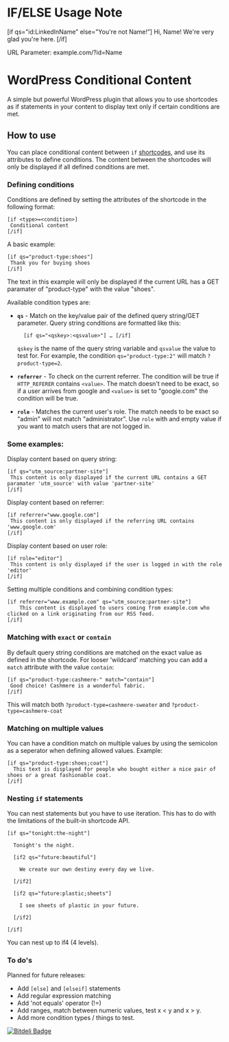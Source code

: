 IF/ELSE Usage Note
=================

[if qs="id:LinkedInName” else="You're not Name!”]
Hi, Name! We're very glad you're here.
[/if]

URL Parameter: example.com/?id=Name

WordPress Conditional Content
=================

A simple but powerful WordPress plugin that allows you to use shortcodes as if statements in your content to display text only if certain conditions are met.

## How to use
You can place conditional content between `if` [shortcodes](http://codex.wordpress.org/Shortcode), and use its attributes to define conditions. The content between the shortcodes will only be displayed if all defined conditions are met.

### Defining conditions

Conditions are defined by setting the attributes of the shortcode in the following format:

	[if <type>=<condition>]
	 Conditional content
	[/if]
	
A basic example:

	[if qs="product-type:shoes"]
	 Thank you for buying shoes
	[/if]
	
The text in this example will only be displayed if the current URL has a GET paramater of "product-type" with the value "shoes".
	
Available condition types are:

* **`qs`** - Match on the key/value pair of the defined query string/GET parameter. Query string conditions are formatted like this:
 
		[if qs="<qskey>:<qsvalue>"] … [/if]

	`qskey` is the name of the query string variable and `qsvalue` the value to test for. For example, the condition `qs="product-type:2"` will match `?product-type=2`.

* **`referrer`** - To check on the current referrer. The condition will be true if `HTTP_REFERER` contains `<value>`. The match doesn't need to be exact, so if a user arrives from google and `<value>` is set to "google.com" the condition will be true.

* **`role`** - Matches the current user's role. The match needs to be exact so "admin" will not match "administrator". Use `role` with and empty value if you want to match users that are not logged in.

 
### Some examples:

Display content based on query string:

	[if qs="utm_source:partner-site"]
	 This content is only displayed if the current URL contains a GET paramater 'utm_source' with value 'partner-site'
	[/if]

Display content based on referrer:

	[if referrer="www.google.com"]
	 This content is only displayed if the referring URL contains 'www.google.com'
	[/if]

Display content based on user role:

	[if role="editor"]
	 This content is only displayed if the user is logged in with the role 'editor'
	[/if]
	
Setting multiple conditions and combining condition types:

	[if referrer="www.example.com" qs="utm_source:partner-site"]
		This content is displayed to users coming from example.com who clicked on a link originating from our RSS feed.
	[/if]
	
### Matching with `exact` or `contain`

By default query string conditions are matched on the exact value as defined in the shortcode. For looser 'wildcard' matching you can add a `match` attribute with the value `contain`:

	[if qs="product-type:cashmere-" match="contain"]
	 Good choice! Cashmere is a wonderful fabric.
	[/if]
	

This will match both `?product-type=cashmere-sweater` and `?product-type=cashmere-coat`
	
### Matching on multiple values
You can have a condition match on multiple values by using the semicolon as a seperator when defining allowed values. Example:

	[if qs="product-type:shoes;coat"]
	  This text is displayed for people who bought either a nice pair of shoes or a great fashionable coat.
	[/if]
	
### Nesting `if` statements

You can nest statements but you have to use iteration. This has to do with the limitations of the built-in shortcode API.

	[if qs="tonight:the-night"]
	  
	  Tonight's the night.
	  
	  [if2 qs="future:beautiful"]
	  
	    We create our own destiny every day we live.
	  
	  [/if2]
	  
	  [if2 qs="future:plastic;sheets"]
	  
	    I see sheets of plastic in your future.
	  
	  [/if2]
	  
	[/if]
	
You can nest up to if4 (4 levels).

	
### To do's
Planned for future releases:

* Add `[else]` and `[elseif]` statements
* Add regular expression matching
* Add 'not equals' operator (!=)
* Add ranges, match between numeric values, test x < y and x > y.
* Add more condition types / things to test.

[![Bitdeli Badge](https://d2weczhvl823v0.cloudfront.net/superinteractive/wordpress-conditional-content/trend.png)](https://bitdeli.com/free "Bitdeli Badge")

